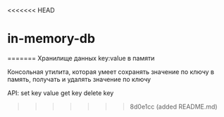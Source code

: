 <<<<<<< HEAD
# in-memory-db
=======
Хранилище данных key:value в памяти

Консольная утилита, которая умеет сохранять значение по ключу в память, получать и удалять значение по ключу

API:
set key value
get key
delete key
>>>>>>> 8d0e1cc (added README.md)
